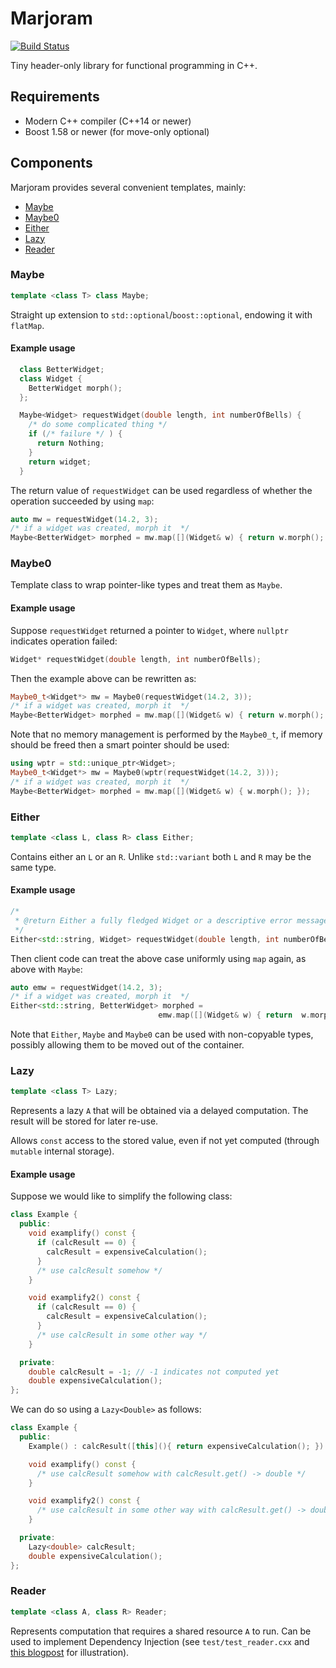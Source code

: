 # Marjoram

[![Build Status](https://travis-ci.org/studer-l/marjoram.svg?branch=master)](https://travis-ci.org/studer-l/marjoram)

Tiny header-only library for functional programming in C++.

## Requirements

- Modern C++ compiler (C++14 or newer)
- Boost 1.58 or newer (for move-only optional)

## Components

Marjoram provides several convenient templates, mainly:

* [Maybe](#maybe)
* [Maybe0](#maybe0)
* [Either](#either)
* [Lazy](#lazy)
* [Reader](#reader)


### Maybe
```c++
template <class T> class Maybe;
```
Straight up extension to `std::optional`/`boost::optional`, endowing it with
`flatMap`.

#### Example usage
```c++
  class BetterWidget;
  class Widget {
    BetterWidget morph();
  };

  Maybe<Widget> requestWidget(double length, int numberOfBells) {
    /* do some complicated thing */
    if (/* failure */ ) {
      return Nothing;
    }
    return widget;
  }
```

The return value of `requestWidget` can be used regardless of whether the
operation succeeded by using `map`:

```c++
auto mw = requestWidget(14.2, 3);
/* if a widget was created, morph it  */
Maybe<BetterWidget> morphed = mw.map([](Widget& w) { return w.morph(); });
```

### Maybe0

Template class to wrap pointer-like types and treat them as `Maybe`.

#### Example usage

Suppose `requestWidget` returned a pointer to `Widget`, where `nullptr`
indicates operation failed:

```c++
Widget* requestWidget(double length, int numberOfBells);
```

Then the example above can be rewritten as:

```c++
Maybe0_t<Widget*> mw = Maybe0(requestWidget(14.2, 3));
/* if a widget was created, morph it  */
Maybe<BetterWidget> morphed = mw.map([](Widget& w) { return w.morph(); });
```

Note that no memory management is performed by the `Maybe0_t`, if memory should
be freed then a smart pointer should be used:

```c++
using wptr = std::unique_ptr<Widget>;
Maybe0_t<Widget*> mw = Maybe0(wptr(requestWidget(14.2, 3)));
/* if a widget was created, morph it  */
Maybe<BetterWidget> morphed = mw.map([](Widget& w) { w.morph(); });
```

### Either
```c++
template <class L, class R> class Either;
```
Contains either an `L` or an `R`. Unlike `std::variant` both `L` and `R` may be
the same type.

#### Example usage

```c++
/*
 * @return Either a fully fledged Widget or a descriptive error message.
 */
Either<std::string, Widget> requestWidget(double length, int numberOfBells);
```

Then client code can treat the above case uniformly using `map` again, as
above with `Maybe`:

```c++
auto emw = requestWidget(14.2, 3);
/* if a widget was created, morph it  */
Either<std::string, BetterWidget> morphed =
                                 emw.map([](Widget& w) { return  w.morph(); });
```

Note that `Either`, `Maybe` and `Maybe0` can be used with non-copyable types,
possibly allowing them to be moved out of the container.


### Lazy
```c++
template <class T> Lazy;
```

Represents a lazy `A` that will be obtained via a delayed computation. The
result will be stored for later re-use.

Allows `const` access to the stored value, even if not yet computed (through
`mutable` internal storage).

#### Example usage

Suppose we would like to simplify the following class:

```c++
class Example {
  public:
    void examplify() const {
      if (calcResult == 0) {
        calcResult = expensiveCalculation();
      }
      /* use calcResult somehow */
    }

    void examplify2() const {
      if (calcResult == 0) {
        calcResult = expensiveCalculation();
      }
      /* use calcResult in some other way */
    }

  private:
    double calcResult = -1; // -1 indicates not computed yet
    double expensiveCalculation();
};
```

We can do so using a `Lazy<Double>` as follows:

```c++
class Example {
  public:
    Example() : calcResult([this](){ return expensiveCalculation(); }) {}

    void examplify() const {
      /* use calcResult somehow with calcResult.get() -> double */
    }

    void examplify2() const {
      /* use calcResult in some other way with calcResult.get() -> double */
    }

  private:
    Lazy<double> calcResult;
    double expensiveCalculation();
};
```

### Reader
```c++
template <class A, class R> Reader;
```

Represents computation that requires a shared resource `A` to run. Can be used
to implement Dependency Injection (see `test/test_reader.cxx` and [this
blogpost](http://blog.originate.com/blog/2013/10/21/reader-monad-for-dependency-injection/)
for illustration).

